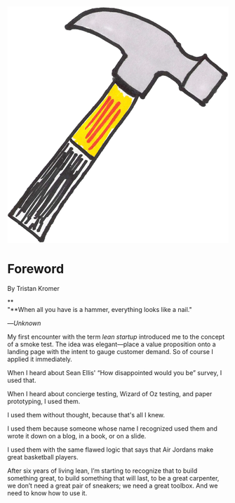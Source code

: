 ![](/assets/illustration-hammer.png)

# Foreword

By Tristan Kromer

**  
"**When all you have is a hammer, everything looks like a nail."

—_Unknown_

My first encounter with the term _lean startup_ introduced me to the concept of a smoke test. The idea was elegant—place a value proposition onto a landing page with the intent to gauge customer demand. So of course I applied it immediately.

When I heard about Sean Ellis' “How disappointed would you be” survey, I used that.

When I heard about concierge testing, Wizard of Oz testing, and paper prototyping, I used them.

I used them without thought, because that's all I knew.

I used them because someone whose name I recognized used them and wrote it down on a blog, in a book, or on a slide.

I used them with the same flawed logic that says that Air Jordans make great basketball players.

After six years of living lean, I’m starting to recognize that to build something great, to build something that will last, to be a great carpenter, we don’t need a great pair of sneakers; we need a great toolbox. And we need to know how to use it.

